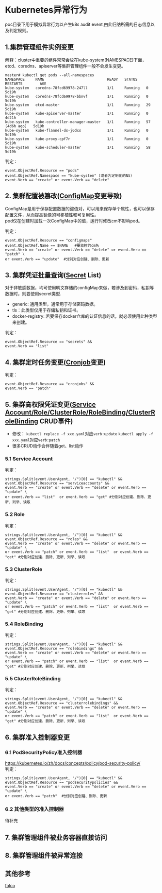 # Kubernetes异常行为

poc目录下用于模拟异常行为以产生k8s audit event,由此归纳所需的日志信息以及判定规则。

## 1.集群管理组件实例变更
解释：cluster中重要的组件常常会放在kube-system(NAMESPACE)下面，etcd、coredns、apiserver等集群管理组件一般不会发生变更。
```
master# kubectl get pods --all-namespaces
NAMESPACE     NAME                             READY   STATUS    RESTARTS        AGE
kube-system   coredns-78fcd69978-247ll         1/1     Running   0               5d19h
kube-system   coredns-78fcd69978-bbnvf         1/1     Running   0               5d19h
kube-system   etcd-master                      1/1     Running   29              5d19h
kube-system   kube-apiserver-master            1/1     Running   0               4d21h
kube-system   kube-controller-manager-master   1/1     Running   57 (4d6h ago)   5d19h
kube-system   kube-flannel-ds-j6dxs            1/1     Running   0               5d19h
kube-system   kube-proxy-cpf7r                 1/1     Running   0               5d19h
kube-system   kube-scheduler-master            1/1     Running   58              5d19h
```

判定：
```
event.ObjectRef.Resource == "pods"
event.ObjectRef.Namespace == "kube-system" (或者为定制化的NS)
event.Verb == "create" or event.Verb == "delete"
```

## 2. 集群配置被篡改([ConfigMap](../docs/k8s_features/configmap.md ':include :type=code')变更导致)
ConfigMap是用于保存配置数据的键值对，可以用来保存单个属性，也可以保存配置文件，从而提高镜像的可移植性和可复用性。  
pod仅在创建时加载一次ConfigMap中的值，运行时修改cm不影响pod。  


判定：
```
event.ObjectRef.Resource == "configmaps"
event.ObjectRef.Name == $NAME   #要监控的cm名
event.Verb == "create" or event.Verb == "delete" or event.Verb == "patch" \
or event.Verb == "update"  #分别对应创建、删除、更新
```

## 3. 集群凭证批量查询([Secret](../docs/k8s_features/secret.md ':include :type=code') List)
对于非敏感数据，均可使用明文存储的configMap来做，若涉及到密码，私钥等数据时，则要使用secret类型.
* generic: 通用类型，通常用于存储密码数据。  
* tls：此类型仅用于存储私钥和证书。  
* docker-registry: 若要保存docker仓库的认证信息的话，就必须使用此种类型来创建。  

判定：
```
event.ObjectRef.Resource == "secrets" &&
event.Verb == "list"
```

## 4. 集群定时任务变更([Cronjob](../docs/k8s_features/cronjob.md ':include :type=code')变更)

判定：
```
event.ObjectRef.Resource == "cronjobs" &&
event.Verb == "patch"	
```

## 5. 集群高权限凭证变更([Service Account/Role/ClusterRole/RoleBinding/ClusterRoleBinding](../docs/k8s_features/RBAC.md ':include :type=code') CRUD事件)

* 修改：
`kubectl replace -f xxx.yaml`对应`verb:update` 
`kubectl apply -f xxx.yaml`对应`verb:patch`   
* 很多CRUD动作会伴随着get、list动作

### 5.1 Service Account
判定：
```
strings.Split(event.UserAgent, "/")[0] == "kubectl" &&
event.ObjectRef.Resource == "serviceaccounts" &&
event.Verb == "create" or event.Verb == "delete" or event.Verb == "update" \
or event.Verb == "list"  or event.Verb == "get" #分别对应创建、删除、更新、列举、读取
```

### 5.2 Role
判定：
```
strings.Split(event.UserAgent, "/")[0] == "kubectl" &&
event.ObjectRef.Resource == "roles" &&
event.Verb == "create" or event.Verb == "delete" or event.Verb == "update" \
or event.Verb == "patch" or event.Verb == "list"  or event.Verb == "get" #分别对应创建、删除、更新、列举、读取
```

### 5.3 ClusterRole
判定：
```
strings.Split(event.UserAgent, "/")[0] == "kubectl" &&
event.ObjectRef.Resource == "clusterroles" &&
event.Verb == "create" or event.Verb == "delete" or event.Verb == "update" \
or event.Verb == "patch" or event.Verb == "list"  or event.Verb == "get" #分别对应创建、删除、更新、列举、读取
```

### 5.4 RoleBinding
判定：
```
strings.Split(event.UserAgent, "/")[0] == "kubectl" &&
event.ObjectRef.Resource == "rolebindings" &&
event.Verb == "create" or event.Verb == "delete" or event.Verb == "update" \
or event.Verb == "patch" or event.Verb == "list"  or event.Verb == "get" #分别对应创建、删除、更新、列举、读取
```

### 5.5 ClusterRoleBinding
判定：
```
strings.Split(event.UserAgent, "/")[0] == "kubectl" &&
event.ObjectRef.Resource == "clusterrolebindings" &&
event.Verb == "create" or event.Verb == "delete" or event.Verb == "update" \
or event.Verb == "patch" or event.Verb == "list"  or event.Verb == "get" #分别对应创建、删除、更新、列举、读取
```

## 6. 集群准入控制器变更
### 6.1 PodSecurityPolicy准入控制器
https://kubernetes.io/zh/docs/concepts/policy/pod-security-policy/  
判定：
```
strings.Split(event.UserAgent, "/")[0] == "kubectl" &&
event.ObjectRef.Resource == "podsecuritypolicies" &&
event.Verb == "create" or event.Verb == "delete" or event.Verb == "update" \
or event.Verb == "patch"  #分别对应创建、删除、更新
```

### 6.2 其他类型的准入控制器
待补充





## 7. 集群管理组件被业务容器直接访问




## 8. 集群管理组件被异常连接





## 其他参考
[falco](https://www.bookstack.cn/read/k8s-1.18-tasks/85d181983226f3da.md ':include :type=code')

